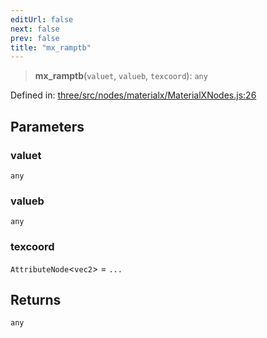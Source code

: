 ```yaml
---
editUrl: false
next: false
prev: false
title: "mx_ramptb"
---
```


> **mx\_ramptb**(`valuet`, `valueb`, `texcoord`): `any`

Defined in: [three/src/nodes/materialx/MaterialXNodes.js:26](https://github.com/DefinitelyMaybe/three-i18n/blob/fa57b79433d1c349ffb23a78727299c8d4190136/three/src/nodes/materialx/MaterialXNodes.js#L26)

## Parameters

### valuet

`any`

### valueb

`any`

### texcoord

`AttributeNode`\<`vec2`\> = `...`

## Returns

`any`
